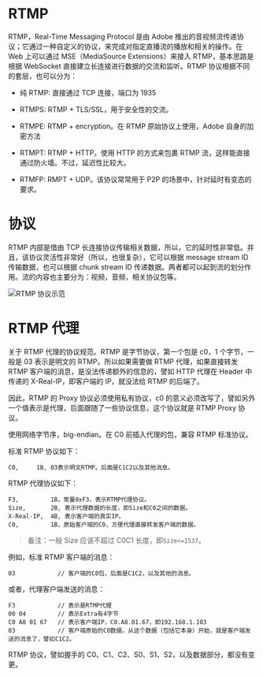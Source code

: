 # RTMP

RTMP，Real-Time Messaging Protocol 是由 Adobe 推出的音视频流传递协议；它通过一种自定义的协议，来完成对指定直播流的播放和相关的操作。在 Web 上可以通过 MSE（MediaSource Extensions）来接入 RTMP，基本思路是根据 WebSocket 直接建立长连接进行数据的交流和监听。RTMP 协议根据不同的套层，也可以分为：

- 纯 RTMP: 直接通过 TCP 连接，端口为 1935

- RTMPS: RTMP + TLS/SSL，用于安全性的交流。

- RTMPE: RTMP + encryption。在 RTMP 原始协议上使用，Adobe 自身的加密方法

- RTMPT: RTMP + HTTP。使用 HTTP 的方式来包裹 RTMP 流，这样能直接通过防火墙。不过，延迟性比较大。

- RTMFP: RMPT + UDP。该协议常常用于 P2P 的场景中，针对延时有变态的要求。

# 协议

RTMP 内部是借由 TCP 长连接协议传输相关数据，所以，它的延时性非常低。并且，该协议灵活性非常好（所以，也很复杂），它可以根据 message stream ID 传输数据，也可以根据 chunk stream ID 传递数据。两者都可以起到流的划分作用。流的内容也主要分为：视频，音频，相关协议包等。

![RTMP 协议示范](https://user-images.githubusercontent.com/5803001/47570269-56bf3d80-d968-11e8-8e9c-4fc8a5e1a873.png)

# RTMP 代理

关于 RTMP 代理的协议规范。RTMP 是字节协议，第一个包是 c0，1 个字节，一般是 03 表示是明文的 RTMP。所以如果需要做 RTMP 代理，如果直接转发 RTMP 客户端的消息，是没法传递额外的信息的，譬如 HTTP 代理在 Header 中传递的 X-Real-IP，即客户端的 IP，就没法给 RTMP 的后端了。

因此，RTMP 的 Proxy 协议必须使用私有协议，c0 的意义必须改写了，譬如另外一个值表示是代理，后面跟随了一些协议信息，这个协议就是 RTMP Proxy 协议。

使用网络字节序，big-endian。在 C0 前插入代理的包，兼容 RTMP 标准协议。

标准 RTMP 协议如下：

```
C0,     1B, 03表示明文RTMP。后面是C1C2以及其他消息。
```

RTMP 代理协议如下：

```
F3,         1B，常量0xF3，表示RTMP代理协议。
Size,       2B, 表示代理数据的长度，即Size和C0之间的数据。
X-Real-IP,  4B, 表示客户端的真实IP。
C0,         1B，原始客户端的C0，方便代理直接转发客户端的数据。
```

> 备注：一般 Size 应该不超过 C0C1 长度，即`Size<=1537`。

例如，标准 RTMP 客户端的消息：

```
03            // 客户端的C0包，后面是C1C2，以及其他的消息。
```

或者，代理客户端发送的消息：

```
F3            // 表示是RTMP代理
00 04         // 表示Extra有4字节
C0 A8 01 67   // 表示客户端IP，C0.A8.01.67，即192.168.1.103
03            // 客户端原始的C0数据。从这个数据（包括它本身）开始，就是客户端发送的消息了，譬如C1C2。
```

RTMP 协议，譬如握手的 C0、C1、C2、S0、S1、S2，以及数据部分，都没有变更。

